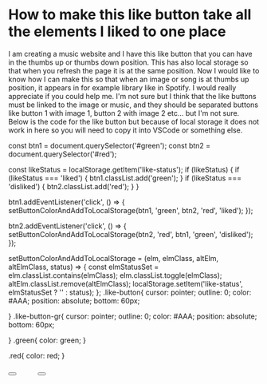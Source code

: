 
# How to make this like button take all the elements I liked to one place

I am creating a music website and I have this like button that you can have in the thumbs up or thumbs down position. This has also local storage so that when you refresh the page it is at the same position.
Now I would like to know how I can make this so that when an image or song is at thumbs up position, it appears in for example library like in Spotify.
I would really appreciate if you could help me. I'm not sure but I think that the like buttons must be linked to the image or music, and they should be separated buttons like button 1 with image 1, button 2 with image 2 etc... but I'm not sure.
Below is the code for the like button but because of local storage it does not work in here so you will need to copy it into VSCode or something else.


const btn1 = document.querySelector('#green');
  const btn2 = document.querySelector('#red');
  
  const likeStatus = localStorage.getItem('like-status');
  if (likeStatus) {
    if (likeStatus === 'liked') {
      btn1.classList.add('green');
    }
    if (likeStatus === 'disliked') {
      btn2.classList.add('red');
    }
  }
  
  btn1.addEventListener('click', () => {
    setButtonColorAndAddToLocalStorage(btn1, 'green', btn2, 'red', 'liked');
  });
  
  btn2.addEventListener('click', () => {
    setButtonColorAndAddToLocalStorage(btn2, 'red', btn1, 'green', 'disliked');
  });
  
  setButtonColorAndAddToLocalStorage = (elm, elmClass, altElm, altElmClass, status) => {
    const elmStatusSet = elm.classList.contains(elmClass);
    elm.classList.toggle(elmClass);
    altElm.classList.remove(altElmClass);
    localStorage.setItem('like-status', elmStatusSet ? '' : status);
  };
.like-button{
    cursor: pointer;
    outline: 0;
    color: #AAA;
    position: absolute;
    bottom: 60px;
    
  }
  .like-button-gr{
    cursor: pointer;
    outline: 0;
    color: #AAA;
    position: absolute;
    bottom: 60px;
    
   
  }
  .green{
  color: green;
}

.red{
  color: red;
}
<link rel="stylesheet" href="https://cdnjs.cloudflare.com/ajax/libs/font-awesome/4.7.0/css/font-awesome.min.css">


<button class="like-button-gr btn" id="green"><i class="fa fa-thumbs-up fa-lg" aria-hidden="true"></i></button>&nbsp;&nbsp;&nbsp;&nbsp;&nbsp;&nbsp;&nbsp;&nbsp;&nbsp;&nbsp;
<button class="like-button btn" id="red"><i class="fa fa-thumbs-down fa-lg" aria-hidden="true"></i></button>




        